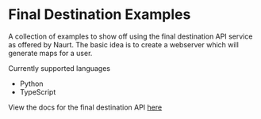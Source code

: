 # Final Destination Examples

A collection of examples to show off using the final destination API service 
as offered by Naurt. The basic idea is to create a webserver which will generate
maps for a user.

Currently supported languages

- Python
- TypeScript

View the docs for the final destination API [here](https://docs.naurt.com/)